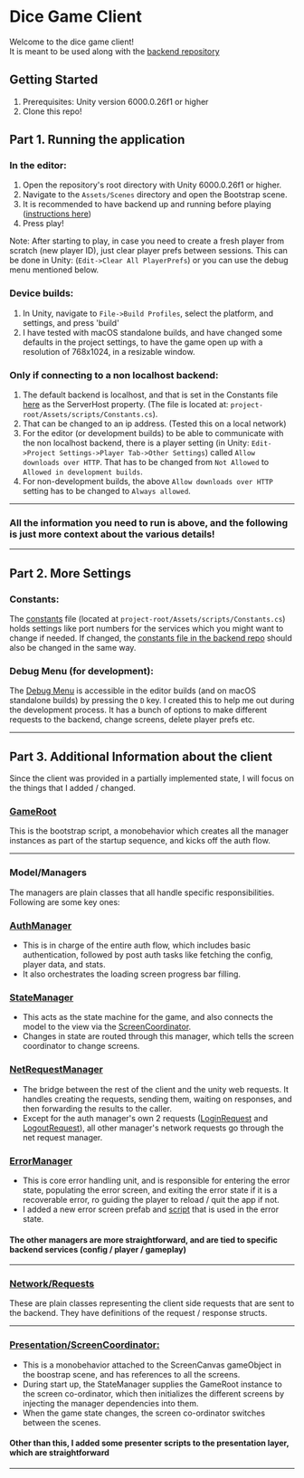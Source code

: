 # Dice Game Client

Welcome to the dice game client! \
It is meant to be used along with the [backend repository](https://github.com/pluckynumbat/dice-game-backend)

## Getting Started
1. Prerequisites: Unity version 6000.0.26f1 or higher
2. Clone this repo!

## Part 1. Running the application

### In the editor:
1. Open the repository's root directory with Unity 6000.0.26f1 or higher.
2. Navigate to the `Assets/Scenes` directory and open the Bootstrap scene.
3. It is recommended to have backend up and running before playing ([instructions here](https://github.com/pluckynumbat/dice-game-backend?tab=readme-ov-file#part-1-running-the-application)) 
4. Press play!

Note: After starting to play, in case you need to create a fresh player from scratch (new player ID), just clear player prefs between sessions. This can be done in Unity: (`Edit->Clear All PlayerPrefs`) or you can use the debug menu mentioned below.

### Device builds:
 1. In Unity, navigate to `File->Build Profiles`, select the platform, and settings, and press 'build'
 2. I have tested with macOS standalone builds, and have changed some defaults in the project settings, to have the game open up with a resolution of 768x1024, in a resizable window.

### Only if connecting to a non localhost backend:
1. The default backend is localhost, and that is set in the Constants file [here](https://github.com/pluckynumbat/dice-game-client/blob/main/Assets/Scripts/Constants.cs#L9) as the ServerHost property. (The file is located at: `project-root/Assets/scripts/Constants.cs`).
2. That can be changed to an ip address. (Tested this on a local network)
3. For the editor (or development builds) to be able to communicate with the non localhost backend, there is a player setting (in Unity: `Edit->Project Settings->Player Tab->Other Settings`) called `Allow downloads over HTTP`. That has to be changed from `Not Allowed` to `Allowed in development builds`.
4. For non-development builds, the above `Allow downloads over HTTP` setting has to be changed to `Always allowed`.

---
### All the information you need to run is above, and the following is just more context about the various details!

---
## Part 2. More Settings

### Constants:
The [constants](https://github.com/pluckynumbat/dice-game-client/blob/main/Assets/Scripts/Constants.cs) file (located at `project-root/Assets/scripts/Constants.cs`) holds settings like port numbers for the services which you might want to change if needed.
If changed, the [constants file in the backend repo](https://github.com/pluckynumbat/dice-game-backend/blob/main/internal/shared/constants/constants.go) should also be changed in the same way.

### Debug Menu (for development):
The [Debug Menu](https://github.com/pluckynumbat/dice-game-client/blob/main/Assets/Scripts/DebugMenu.cs) is accessible in the editor builds (and on macOS standalone builds) by pressing the `D` key. I created this to help me out during the development process. It has a bunch of options to make different requests to the backend, change screens, delete player prefs etc. 

---
## Part 3. Additional Information about the client

Since the client was provided in a partially implemented state, I will focus on the things that I added / changed.

### [GameRoot](https://github.com/pluckynumbat/dice-game-client/blob/main/Assets/Scripts/GameRoot.cs)
This is the bootstrap script, a monobehavior which creates all the manager instances as part of the startup sequence, and kicks off the auth flow.

---
### Model/Managers
The managers are plain classes that all handle specific responsibilities. Following are some key ones:


### [AuthManager](https://github.com/pluckynumbat/dice-game-client/blob/main/Assets/Scripts/Model/AuthManager.cs)
 - This is in charge of the entire auth flow, which includes basic authentication, followed by post auth tasks like fetching the config, player data, and stats. 
 - It also orchestrates the loading screen progress bar filling.

### [StateManager](https://github.com/pluckynumbat/dice-game-client/blob/main/Assets/Scripts/Model/StateManager.cs)
 - This acts as the state machine for the game, and also connects the model to the view via the [ScreenCoordinator](https://github.com/pluckynumbat/dice-game-client/blob/main/Assets/Scripts/Presentation/ScreenCoordinator.cs).
 - Changes in state are routed through this manager, which tells the screen coordinator to change screens.

### [NetRequestManager](https://github.com/pluckynumbat/dice-game-client/blob/main/Assets/Scripts/Model/NetRequestManager.cs)
 - The bridge between the rest of the client and the unity web requests. It handles creating the requests, sending them, waiting on responses, and then forwarding the results to the caller.
 - Except for the auth manager's own 2 requests ([LoginRequest](https://github.com/pluckynumbat/dice-game-client/blob/main/Assets/Scripts/Network/LoginRequest.cs) and [LogoutRequest](https://github.com/pluckynumbat/dice-game-client/blob/main/Assets/Scripts/Network/LogoutRequest.cs)), all other manager's network requests go through the net request manager.

### [ErrorManager](https://github.com/pluckynumbat/dice-game-client/blob/main/Assets/Scripts/Model/ErrorManager.cs)
 - This is core error handling unit, and is responsible for entering the error state, populating the error screen, and exiting the error state if it is a recoverable error, ro guiding the player to reload / quit the app if not.
 - I added a new error screen prefab and [script](https://github.com/pluckynumbat/dice-game-client/blob/main/Assets/Scripts/Presentation/Error/Screen/ErrorScreen.cs) that is used in the error state.


#### The other managers are more straightforward, and are tied to specific backend services (config / player / gameplay) 

---
### [Network/Requests](https://github.com/pluckynumbat/dice-game-client/tree/main/Assets/Scripts/Network)
These are plain classes representing the client side requests that are sent to the backend. They have definitions of the request / response structs.

---
### [Presentation/ScreenCoordinator:](https://github.com/pluckynumbat/dice-game-client/blob/main/Assets/Scripts/Presentation/ScreenCoordinator.cs)
 - This is a monobehavior attached to the ScreenCanvas gameObject in the boostrap scene, and has references to all the screens.
 - During start up, the StateManager supplies the GameRoot instance to the screen co-ordinator, which then initializes the different screens by injecting the manager dependencies into them.
 - When the game state changes, the screen co-ordinator switches between the scenes.

#### Other than this, I added some presenter scripts to the presentation layer, which are straightforward

---